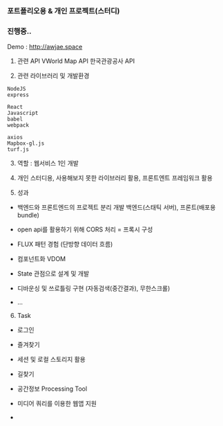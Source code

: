 ### 포트폴리오용 & 개인 프로젝트(스터디) ###
### 진행중.. ###

Demo : http://awjae.space

1. 관련 API
VWorld Map API
한국관광공사 API

2. 관련 라이브러리 및 개발환경

```
NodeJS
express

React
Javascript
babel
webpack

axios
Mapbox-gl.js
turf.js
```

3. 역할 : 웹서비스 1인 개발

4. 개인 스터디용, 사용해보지 못한 라이브러리 활용, 프론트엔트 프레임워크 활용

5. 성과

- 백엔드와 프론트엔드의 프로젝트 분리 개발
백엔드(스태틱 서버), 프론트(배포용 bundle)

- open api를 활용하기 위해 CORS 처리 = 프록시 구성

- FLUX 패턴 경험 (단방향 데이터 흐름)

- 컴포넌트화 VDOM 

- State 관점으로 설계 및 개발

- 디바운싱 및 쓰로틀링 구현 (자동검색(중간결과), 무한스크롤)

- ...

6. Task

- 로그인

- 즐겨찾기

- 세션 및 로컬 스토리지 활용

- 길찾기

- 공간정보 Processing Tool

- 미디어 쿼리를 이용한 웹앱 지원

- 